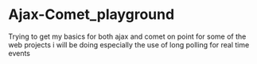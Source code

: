 # Ajax-Comet_playground
Trying to get my basics for both ajax and comet on point for some of the web projects i will be doing especially the use of long polling for real time events
